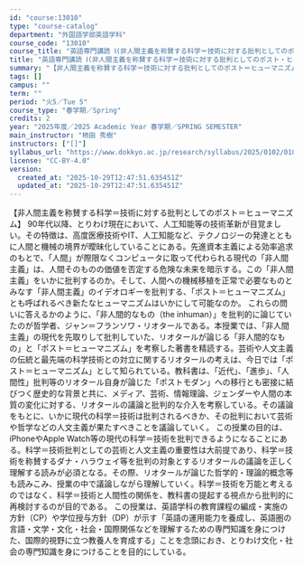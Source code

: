 ```yaml
---
id: "course:13010"
type: "course-catalog"
department: "外国語学部英語学科"
course_code: "13010"
course_title: "英語専門講読 Ⅰ(非人間主義を称賛する科学＝技術に対する批判としてのポスト・ヒューマニズム) ／ADVANCED THEMATIC READING Ⅰ"
title: "英語専門講読 Ⅰ(非人間主義を称賛する科学＝技術に対する批判としてのポスト・ヒューマニズム) ／ADVANCED THEMATIC READING Ⅰ"
summary: "【非人間主義を称賛する科学＝技術に対する批判としてのポスト＝ヒューマニズム】 90年代以降、とりわけ現在において、人工知能等の技術革新が目覚ましい。その特徴は、高度医療技術やIT、人工知能など、テクノロジーの発達とともに人間と機械の境界が曖…"
tags: []
campus: ""
term: ""
period: "火5／Tue 5"
course_type: "春学期／Spring"
credits: 2
year: "2025年度／2025 Academic Year 春学期／SPRING SEMESTER"
main_instructor: "柿田 秀樹"
instructors: ["[]"]
syllabus_url: "https://www.dokkyo.ac.jp/research/syllabus/2025/0102/0102_13010_ja_JP.html"
license: "CC-BY-4.0"
version:
  created_at: "2025-10-29T12:47:51.635451Z"
  updated_at: "2025-10-29T12:47:51.635451Z"
---
```

【非人間主義を称賛する科学＝技術に対する批判としてのポスト＝ヒューマニズム】 90年代以降、とりわけ現在において、人工知能等の技術革新が目覚ましい。その特徴は、高度医療技術やIT、人工知能など、テクノロジーの発達とともに人間と機械の境界が曖昧化していることにある。先進資本主義による効率追求のもとで、「人間」が際限なくコンピュータに取って代わられる現代の「非人間主義」は、人間そのものの価値を否定する危険な未来を暗示する。この「非人間主義」をいかに批判するのか。そして、人間への機械移植を正常で必要なものとみなす「非人間主義」のイデオロギーを批判する、「ポスト＝ヒューマニズム」とも呼ばれるべき新たなヒューマニズムはいかにして可能なのか。 これらの問いに答えるかのように、「非人間的なもの（the inhuman）」を批判的に論じていたのが哲学者、ジャン＝フランソワ・リオタールである。本授業では、「非人間主義」の現代を先取りして批判していた、リオタールが論じる「非人間的なもの」と「ポスト＝ヒューマニズム」を考察した著書を精読する。芸術や人文主義の伝統と最先端の科学技術との対立に関するリオタールの考えは、今日では「ポスト＝ヒューマニズム」として知られている。教科書は、「近代」、「進歩」、「人間性」批判等のリオタール自身が論じた「ポストモダン」への移行とも密接に結びつく歴史的な背景と共に、メディア、芸術、情報理論、ジェンダーや人間の本質の変化に対する、リオタールの議論と批判的な介入を考察している。その議論をもとに、いかに現代の科学＝技術は批判されるべきか、その批判において芸術や哲学などの人文主義が果たすべきことを議論していく。 この授業の目的は、iPhoneやApple Watch等の現代の科学＝技術を批判できるようになることにある。科学＝技術批判としての芸術と人文主義の重要性は大前提であり、科学＝技術を称賛するダナ・ハラウェイ等を批判の対象とするリオタールの議論を正しく理解する読みが必須となる。その際、リオタールが論じた哲学的・理論的概念等も読みこみ、授業の中で議論しながら理解していく。科学＝技術を万能と考えるのではなく、科学＝技術と人間性の関係を、教科書の提起する視点から批判的に再検討するのが目的である。 この授業は、英語学科の教育課程の編成・実施の方針（CP）や学位授与方針（DP）が示す「英語の運用能力を養成し、英語圏の言語・文学・文化・社会・国際関係などを理解するための専門知識を身につけた、国際的視野に立つ教養人を育成する」ことを念頭におき、とりわけ文化・社会の専門知識を身につけることを目的にしている。
